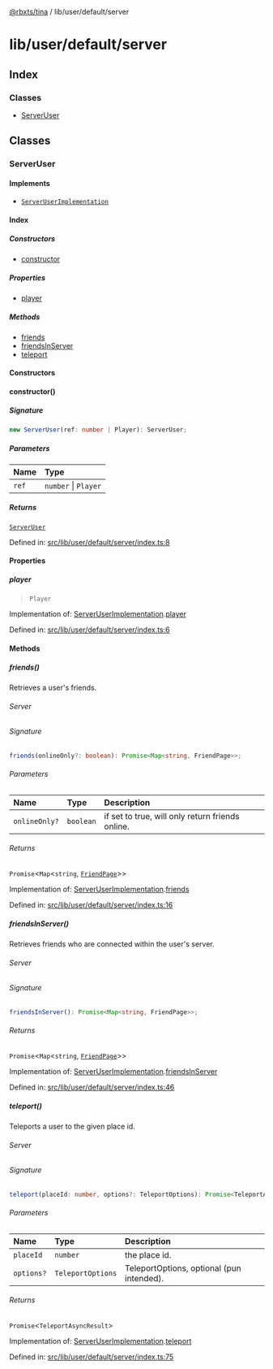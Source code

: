 [@rbxts/tina](modules.md) / lib/user/default/server

# lib/user/default/server

## Index

### Classes

- [ServerUser](lib_user_default_server.md#serveruser)

## Classes

### ServerUser

#### Implements

- [`ServerUserImplementation`](lib_user_default_server_types.md#serveruserimplementation)

#### Index

##### Constructors

- [constructor](lib_user_default_server.md#constructor)

##### Properties

- [player](lib_user_default_server.md#player)

##### Methods

- [friends](lib_user_default_server.md#friends)
- [friendsInServer](lib_user_default_server.md#friendsinserver)
- [teleport](lib_user_default_server.md#teleport)

#### Constructors

#### constructor()

##### Signature

```ts
new ServerUser(ref: number | Player): ServerUser;
```

##### Parameters

| Name  | Type                 |
| :---- | :------------------- |
| `ref` | `number` \| `Player` |

##### Returns

[`ServerUser`](lib_user_default_server.md#serveruser)

Defined in: [src/lib/user/default/server/index.ts:8](https://github.com/AetherInteractiveLtd/Tina/blob/7f2c41e/src/lib/user/default/server/index.ts#L8)

#### Properties

##### player

> `Player`

Implementation of: [ServerUserImplementation](lib_user_default_server_types.md#serveruserimplementation).[player](lib_user_default_server_types.md#player)

Defined in: [src/lib/user/default/server/index.ts:6](https://github.com/AetherInteractiveLtd/Tina/blob/7f2c41e/src/lib/user/default/server/index.ts#L6)

#### Methods

##### friends()

Retrieves a user's friends.

###### Server

###### Signature

```ts
friends(onlineOnly?: boolean): Promise<Map<string, FriendPage>>;
```

###### Parameters

| Name          | Type      | Description                                      |
| :------------ | :-------- | :----------------------------------------------- |
| `onlineOnly?` | `boolean` | if set to true, will only return friends online. |

###### Returns

`Promise`\<`Map`\<`string`, [`FriendPage`](lib_user_default_server_types.md#friendpage)\>\>

Implementation of: [ServerUserImplementation](lib_user_default_server_types.md#serveruserimplementation).[friends](lib_user_default_server_types.md#friends)

Defined in: [src/lib/user/default/server/index.ts:16](https://github.com/AetherInteractiveLtd/Tina/blob/7f2c41e/src/lib/user/default/server/index.ts#L16)

##### friendsInServer()

Retrieves friends who are connected within the user's server.

###### Server

###### Signature

```ts
friendsInServer(): Promise<Map<string, FriendPage>>;
```

###### Returns

`Promise`\<`Map`\<`string`, [`FriendPage`](lib_user_default_server_types.md#friendpage)\>\>

Implementation of: [ServerUserImplementation](lib_user_default_server_types.md#serveruserimplementation).[friendsInServer](lib_user_default_server_types.md#friendsinserver)

Defined in: [src/lib/user/default/server/index.ts:46](https://github.com/AetherInteractiveLtd/Tina/blob/7f2c41e/src/lib/user/default/server/index.ts#L46)

##### teleport()

Teleports a user to the given place id.

###### Server

###### Signature

```ts
teleport(placeId: number, options?: TeleportOptions): Promise<TeleportAsyncResult>;
```

###### Parameters

| Name       | Type              | Description                               |
| :--------- | :---------------- | :---------------------------------------- |
| `placeId`  | `number`          | the place id.                             |
| `options?` | `TeleportOptions` | TeleportOptions, optional (pun intended). |

###### Returns

`Promise`\<`TeleportAsyncResult`\>

Implementation of: [ServerUserImplementation](lib_user_default_server_types.md#serveruserimplementation).[teleport](lib_user_default_server_types.md#teleport)

Defined in: [src/lib/user/default/server/index.ts:75](https://github.com/AetherInteractiveLtd/Tina/blob/7f2c41e/src/lib/user/default/server/index.ts#L75)
